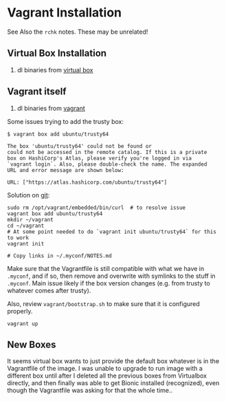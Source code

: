# Vagrant Installation

See Also the `rchk` notes.  These may be unrelated!

## Virtual Box Installation

1. dl binaries from [virtual box](https://www.virtualbox.org/)

## Vagrant itself

1. dl binaries from [vagrant](https://www.vagrantup.com/docs/installation/)

Some issues trying to add the trusty box:

```
$ vagrant box add ubuntu/trusty64

The box 'ubuntu/trusty64' could not be found or
could not be accessed in the remote catalog. If this is a private
box on HashiCorp's Atlas, please verify you're logged in via
`vagrant login`. Also, please double-check the name. The expanded
URL and error message are shown below:

URL: ["https://atlas.hashicorp.com/ubuntu/trusty64"]
```

Solution on [git](https://github.com/Varying-Vagrant-Vagrants/VVV/issues/354):

```
sudo rm /opt/vagrant/embedded/bin/curl  # to resolve issue
vagrant box add ubuntu/trusty64
mkdir ~/vagrant
cd ~/vagrant
# At some point needed to do `vagrant init ubuntu/trusty64` for this to work
vagrant init

# Copy links in ~/.myconf/NOTES.md
```

Make sure that the Vagrantfile is still compatible with what we have in
`.myconf`, and if so, then remove and overwrite with symlinks to the stuff in
`.myconf`.  Main issue likely if the box version changes (e.g. from trusty to
whatever comes after trusty).

Also, review `vagrant/bootstrap.sh` to make sure that it is configured
properly.

```
vagrant up
```

## New Boxes

It seems virtual box wants to just provide the default box whatever is in the
Vagrantfile of the image.  I was unable to upgrade to run image with a different
box until after I deleted all the previous boxes from Virtualbox directly, and
then finally was able to get Bionic installed (recognized), even though the
Vagrantfile was asking for that the whole time..



